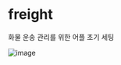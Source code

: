 # freight
화물 운송 관리를 위한 어플 초기 세팅


![image](https://github.com/jaemanc/freight/assets/104718153/a3f0ca17-fafb-407f-987d-b6ec2ea04179)

